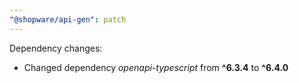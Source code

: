 ```yaml
---
"@shopware/api-gen": patch
---
```


Dependency changes:

- Changed dependency _openapi-typescript_ from **^6.3.4** to **^6.4.0**
